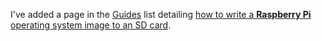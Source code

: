 <!-- 
.. title: Writing a Raspberry Pi OS Image to an SD Card on Linux
.. slug: writing-a-raspberry-pi-os-image-to-an-sd-card-on-linux
.. date: 2015-05-26 13:06:47 UTC
.. tags: Image, dd
.. category: 
.. link: 
.. description: 
.. type: text
-->


I've added a page in the [Guides][guides] list detailing [how to write a **Raspberry Pi** operating system image to an SD card][dd].

[guides]: /stories/guides.html
[dd]: /stories/writing-a-raspberry-pi-os-image-to-an-sd-card-on-linux.html

